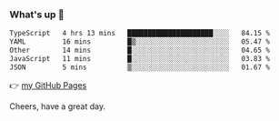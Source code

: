 ### What's up 👋

<!--START_SECTION:waka-->

```txt
TypeScript   4 hrs 13 mins   █████████████████████░░░░   84.15 %
YAML         16 mins         █▒░░░░░░░░░░░░░░░░░░░░░░░   05.47 %
Other        14 mins         █░░░░░░░░░░░░░░░░░░░░░░░░   04.65 %
JavaScript   11 mins         █░░░░░░░░░░░░░░░░░░░░░░░░   03.83 %
JSON         5 mins          ▒░░░░░░░░░░░░░░░░░░░░░░░░   01.67 %
```

<!--END_SECTION:waka-->

👉 [my GitHub Pages](https://ykzhukian.github.io)

Cheers, have a great day.

